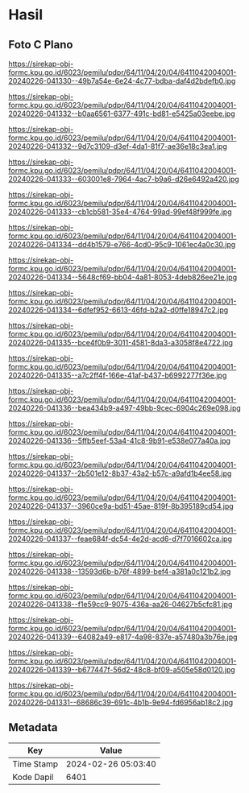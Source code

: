 # Hasil

## Foto C Plano

https://sirekap-obj-formc.kpu.go.id/6023/pemilu/pdpr/64/11/04/20/04/6411042004001-20240226-041330--49b7a54e-6e24-4c77-bdba-daf4d2bdefb0.jpg

https://sirekap-obj-formc.kpu.go.id/6023/pemilu/pdpr/64/11/04/20/04/6411042004001-20240226-041332--b0aa6561-6377-491c-bd81-e5425a03eebe.jpg

https://sirekap-obj-formc.kpu.go.id/6023/pemilu/pdpr/64/11/04/20/04/6411042004001-20240226-041332--9d7c3109-d3ef-4da1-81f7-ae36e18c3ea1.jpg

https://sirekap-obj-formc.kpu.go.id/6023/pemilu/pdpr/64/11/04/20/04/6411042004001-20240226-041333--603001e8-7964-4ac7-b9a6-d26e6492a420.jpg

https://sirekap-obj-formc.kpu.go.id/6023/pemilu/pdpr/64/11/04/20/04/6411042004001-20240226-041333--cb1cb581-35e4-4764-99ad-99ef48f999fe.jpg

https://sirekap-obj-formc.kpu.go.id/6023/pemilu/pdpr/64/11/04/20/04/6411042004001-20240226-041334--dd4b1579-e766-4cd0-95c9-1061ec4a0c30.jpg

https://sirekap-obj-formc.kpu.go.id/6023/pemilu/pdpr/64/11/04/20/04/6411042004001-20240226-041334--5648cf69-bb04-4a81-8053-4deb826ee21e.jpg

https://sirekap-obj-formc.kpu.go.id/6023/pemilu/pdpr/64/11/04/20/04/6411042004001-20240226-041334--6dfef952-6613-46fd-b2a2-d0ffe18947c2.jpg

https://sirekap-obj-formc.kpu.go.id/6023/pemilu/pdpr/64/11/04/20/04/6411042004001-20240226-041335--bce4f0b9-3011-4581-8da3-a3058f8e4722.jpg

https://sirekap-obj-formc.kpu.go.id/6023/pemilu/pdpr/64/11/04/20/04/6411042004001-20240226-041335--a7c2ff4f-166e-41af-b437-b6992277f36e.jpg

https://sirekap-obj-formc.kpu.go.id/6023/pemilu/pdpr/64/11/04/20/04/6411042004001-20240226-041336--bea434b9-a497-49bb-9cec-6904c269e098.jpg

https://sirekap-obj-formc.kpu.go.id/6023/pemilu/pdpr/64/11/04/20/04/6411042004001-20240226-041336--5ffb5eef-53a4-41c8-9b91-e538e077a40a.jpg

https://sirekap-obj-formc.kpu.go.id/6023/pemilu/pdpr/64/11/04/20/04/6411042004001-20240226-041337--2b501e12-8b37-43a2-b57c-a9afd1b4ee58.jpg

https://sirekap-obj-formc.kpu.go.id/6023/pemilu/pdpr/64/11/04/20/04/6411042004001-20240226-041337--3960ce9a-bd51-45ae-819f-8b395189cd54.jpg

https://sirekap-obj-formc.kpu.go.id/6023/pemilu/pdpr/64/11/04/20/04/6411042004001-20240226-041337--feae684f-dc54-4e2d-acd6-d7f7016602ca.jpg

https://sirekap-obj-formc.kpu.go.id/6023/pemilu/pdpr/64/11/04/20/04/6411042004001-20240226-041338--13593d6b-b76f-4899-bef4-a381a0c121b2.jpg

https://sirekap-obj-formc.kpu.go.id/6023/pemilu/pdpr/64/11/04/20/04/6411042004001-20240226-041338--f1e59cc9-9075-436a-aa26-04627b5cfc81.jpg

https://sirekap-obj-formc.kpu.go.id/6023/pemilu/pdpr/64/11/04/20/04/6411042004001-20240226-041339--64082a49-e817-4a98-837e-a57480a3b76e.jpg

https://sirekap-obj-formc.kpu.go.id/6023/pemilu/pdpr/64/11/04/20/04/6411042004001-20240226-041339--b677447f-56d2-48c8-bf09-a505e58d0120.jpg

https://sirekap-obj-formc.kpu.go.id/6023/pemilu/pdpr/64/11/04/20/04/6411042004001-20240226-041331--68686c39-691c-4b1b-9e94-fd6956ab18c2.jpg


## Metadata

| Key        | Value               |
| ---------- | ------------------- |
| Time Stamp | 2024-02-26 05:03:40 |
| Kode Dapil | 6401                |



